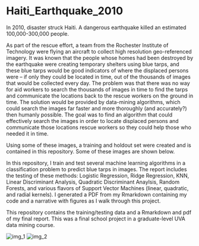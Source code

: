 # Haiti_Earthquake_2010

In 2010, disaster struck Haiti. A dangerous earthquake killed an estimated 100,000-300,000 people. 

As part of the rescue effort, a team from the Rochester Institute of Technology were flying an aircraft to collect high resolution geo-referenced imagery. It was known that the people whose homes had been destroyed by the earthquake were creating temporary shelters using blue tarps, and these blue tarps would be good indicators of where the displaced persons were – if only they could be located in time, out of the thousands of images that would be collected every day. The problem was that there was no way for aid workers to search the thousands of images in time to find the tarps and communicate the locations back to the rescue workers on the ground in time. The solution would be provided by data-mining algorithms, which could search the images far faster and more thoroughly (and accurately?) then humanly possible. The goal was to find an algorithm that could effectively search the images in order to locate displaced persons and communicate those locations rescue workers so they could help those who needed it in time.

Using some of these images, a training and holdout set were created and is contained in this repository. Some of these images are shown below.

In this repository, I train and test several machine learning algorithms in a classification problem to predict blue tarps in images. The report includes the testing of these methods: Logistic Regression, Ridge Regression, KNN, Linear Discriminant Analysis, Quadratic Discriminant Anaylsis, Random Forests, and various flavors of Support Vector Machines (linear, quadratic, and radial kernels). I generated a PDF from my Rmarkdown containing my code and a narrative with figures as I walk through this project.

This repository contains the training/testing data and a Rmarkdown and pdf of my final report. This was a final school project in a graduate-level UVA data mining course.


![img_1](https://user-images.githubusercontent.com/66688601/167225138-6d0a9c70-c15d-41ef-9e8a-2a215b6326fb.jpg)
![img_2](https://user-images.githubusercontent.com/66688601/167225146-709e5154-f4cc-4092-9c76-bb68388e919b.jpg)
